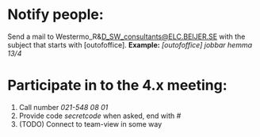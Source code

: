 # Notify people:
Send a mail to Westermo_R&D_SW_consultants@ELC.BEIJER.SE with the subject that starts with [outofoffice]. 
**Example:**
*[outofoffice] jobbar hemma 13/4*

# Participate in to the 4.x meeting:

1. Call number *021-548 08 01*
2. Provide code *secretcode* when asked, end with *#*
3. (TODO) Connect to team-view in some way 
